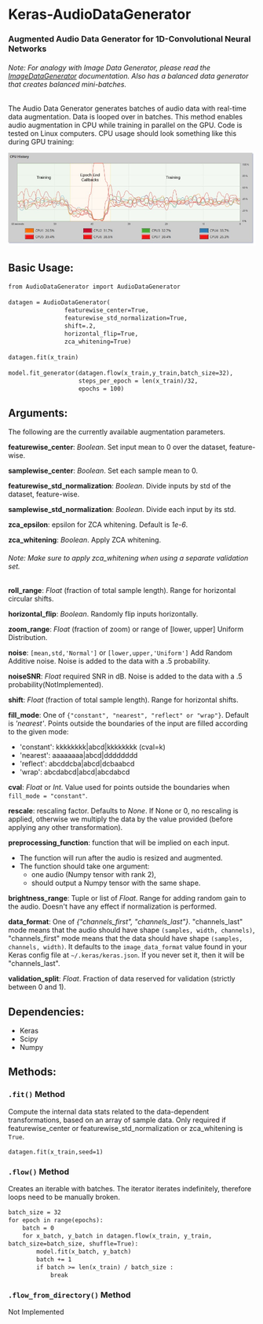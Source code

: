 # Keras-AudioDataGenerator
### Augmented Audio Data Generator for 1D-Convolutional Neural Networks
###### Note: For analogy with Image Data Generator, please read the [ImageDataGenerator](https://keras.io/preprocessing/image/) documentation. Also has a balanced data generator that creates balanced mini-batches.

The Audio Data Generator generates batches of audio data with real-time data augmentation.
Data is looped over in batches. This method enables audio augmentation in CPU while training in parallel on the GPU. Code is tested on Linux computers. CPU usage should look something like this during GPU training:

![CPU Usage during GPU training](https://github.com/AhmedImtiazPrio/Keras-AudioDataGenerator/blob/master/audiodatagenerator.jpg "Audio Data Augmentation in CPU during GPU training")

## Basic Usage:

```
from AudioDataGenerator import AudioDataGenerator

datagen = AudioDataGenerator(
                featurewise_center=True,
                featurewise_std_normalization=True,
                shift=.2,
                horizontal_flip=True,
                zca_whitening=True)

datagen.fit(x_train)

model.fit_generator(datagen.flow(x_train,y_train,batch_size=32),
                    steps_per_epoch = len(x_train)/32,
                    epochs = 100)
```
## Arguments:

The following are the currently available augmentation parameters.

**featurewise_center**: *Boolean*. Set input mean to 0 over the dataset, feature-wise.

**samplewise_center**: *Boolean*. Set each sample mean to 0.

**featurewise_std_normalization**: *Boolean*. Divide inputs by std of the dataset, feature-wise.

**samplewise_std_normalization**: *Boolean*. Divide each input by its std.

**zca_epsilon**: epsilon for ZCA whitening. Default is *1e-6*.

**zca_whitening**: *Boolean*. Apply ZCA whitening.
###### Note: Make sure to apply zca_whitening when using a separate validation set.
**roll_range**: *Float* (fraction of total sample length). Range for horizontal circular shifts.

**horizontal_flip**: *Boolean*. Randomly flip inputs horizontally.

**zoom_range**: *Float* (fraction of zoom) or range of [lower, upper] Uniform Distribution.

**noise**: `[mean,std,'Normal']` or `[lower,upper,'Uniform']`
           Add Random Additive noise. Noise is added to the data with a .5 probability.
           
**noiseSNR**: *Float* required SNR in dB. Noise is added to the data with a .5 probability(NotImplemented).

**shift**: *Float* (fraction of total sample length). Range for horizontal shifts.

**fill_mode**: One of `{"constant", "nearest", "reflect" or "wrap"}`.  Default is *'nearest'*. Points outside the boundaries of the input are filled according to the given mode:
- 'constant': kkkkkkkk|abcd|kkkkkkkk (cval=k)
- 'nearest':  aaaaaaaa|abcd|dddddddd
- 'reflect':  abcddcba|abcd|dcbaabcd
- 'wrap':  abcdabcd|abcd|abcdabcd

**cval**: *Float* or *Int*. Value used for points outside the boundaries when `fill_mode = "constant"`.

**rescale**: rescaling factor. Defaults to *None*. If None or 0, no rescaling is applied, otherwise we multiply the data by the value provided (before applying any other transformation).

**preprocessing_function**: function that will be implied on each input.
- The function will run after the audio is resized and augmented.
- The function should take one argument:
  - one audio (Numpy tensor with rank 2),
  - should output a Numpy tensor with the same shape.

**brightness_range**: Tuple or list of *Float*. Range for adding random gain to the audio. Doesn't have any effect if normalization is performed.

**data_format**: One of *{"channels_first", "channels_last"}*. "channels_last" mode means that the audio should have shape `(samples, width, channels)`, "channels_first" mode means that the data should have shape `(samples, channels, width)`. It defaults to the `image_data_format` value found in your Keras config file at `~/.keras/keras.json`. If you never set it, then it will be "channels_last".

**validation_split**: *Float*. Fraction of data reserved for validation (strictly between 0 and 1).

## Dependencies:

- Keras
- Scipy
- Numpy

## Methods:

### `.fit()` Method
Compute the internal data stats related to the data-dependent transformations, based on an array of sample data. Only required if featurewise_center or featurewise_std_normalization or zca_whitening is `True`.
```
datagen.fit(x_train,seed=1)
```
### `.flow()` Method
Creates an iterable with batches. The iterator iterates indefinitely, therefore loops need to be manually broken.
```
batch_size = 32
for epoch in range(epochs):
    batch = 0
    for x_batch, y_batch in datagen.flow(x_train, y_train, batch_size=batch_size, shuffle=True):
        model.fit(x_batch, y_batch)
        batch += 1
        if batch >= len(x_train) / batch_size :
            break
```

### `.flow_from_directory()` Method
Not Implemented
